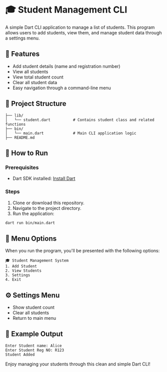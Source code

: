 # 🎓 Student Management CLI

A simple Dart CLI application to manage a list of students. This program allows users to add students, view them, and manage student data through a settings menu.

## 🚀 Features

- Add student details (name and registration number)
- View all students
- View total student count
- Clear all student data
- Easy navigation through a command-line menu

## 📁 Project Structure

```
├── lib/
│   └── student.dart          # Contains student class and related functions
├── bin/
│   └── main.dart             # Main CLI application logic
├── README.md
```

## 💠 How to Run

### Prerequisites

- Dart SDK installed: [Install Dart](https://dart.dev/get-dart)

### Steps

1. Clone or download this repository.
2. Navigate to the project directory.
3. Run the application:

```bash
dart run bin/main.dart
```

## 📄 Menu Options

When you run the program, you'll be presented with the following options:

```
🎓 Student Management System
1. Add Student
2. View Students
3. Settings
4. Exit
```

## ⚙️ Settings Menu

- Show student count
- Clear all students
- Return to main menu

## 📌 Example Output

```
Enter Student name: Alice
Enter Student Reg NO: R123
Student Added
```

Enjoy managing your students through this clean and simple Dart CLI!
